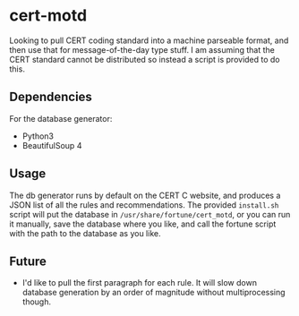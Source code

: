 cert-motd
=========

Looking to pull CERT coding standard into a machine parseable format, and then use that
for message-of-the-day type stuff.  I am assuming that the CERT standard cannot be distributed
so instead a script is provided to do this.

Dependencies
------------

For the database generator:

* Python3
* BeautifulSoup 4

Usage
-----

The db generator runs by default on the CERT C website, and produces a JSON list of all the rules and 
recommendations.  The provided `install.sh` script will put the database in `/usr/share/fortune/cert_motd`, or you can
run it manually, save the database where you like, and call the fortune script with the path to the
database as you like.

Future
-----

* I'd like to pull the first paragraph for each rule.  It will slow down database generation by an order of 
  magnitude without multiprocessing though.